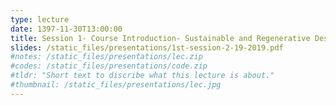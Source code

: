 ```yaml
---
type: lecture
date: 1397-11-30T13:00:00
title: Session 1- Course Introduction- Sustainable and Regenerative Design
slides: /static_files/presentations/1st-session-2-19-2019.pdf
#notes: /static_files/presentations/lec.zip
#codes: /static_files/presentations/code.zip
#tldr: "Short text to discribe what this lecture is about."
#thumbnail: /static_files/presentations/lec.jpg
---
```

